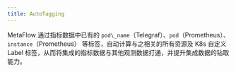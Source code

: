 ```yaml
---
title: AutoTagging
---
```


MetaFlow 通过指标数据中已有的 `pod\_name`（Telegraf）、`pod`（Prometheus）、`instance`（Prometheus） 等标签，自动计算与之相关的所有资源及 K8s 自定义 Label 标签，从而将集成的指标数据与其他观测数据打通，并提升集成数据的钻取能力。
